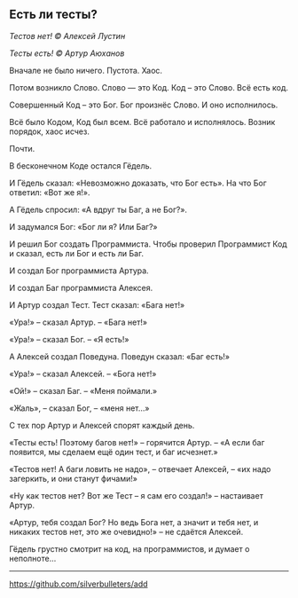 ﻿Есть ли тесты?
--------------
_Тестов нет! © Алексей Лустин_

_Тесты есть! © Артур Аюханов_

Вначале не было ничего. Пустота. Хаос.

Потом возникло Слово. Слово — это Код. Код – это Слово. Всё есть код.

Совершенный Код – это Бог. Бог произнёс Слово. И оно исполнилось.

Всё было Кодом, Код был всем. Всё работало и исполнялось. Возник порядок, хаос исчез.

Почти.

В бесконечном Коде остался Гёдель.

И Гёдель сказал: «Невозможно доказать, что Бог есть». На что Бог ответил: «Вот же я!».

А Гёдель спросил: «А вдруг ты Баг, а не Бог?».

И задумался Бог: «Бог ли я? Или Баг?»

И решил Бог создать Программиста. Чтобы проверил Программист Код и сказал, есть ли Бог и есть ли Баг.

И создал Бог программиста Артура.

И создал Баг программиста Алексея.

И Артур создал Тест. Тест сказал: «Бага нет!»

«Ура!» – сказал Артур. – «Бага нет!»

«Ура!» – сказал Бог. – «Я есть!»

А Алексей создал Поведуна. Поведун сказал: «Баг есть!»

«Ура!» – сказал Алексей. – «Бога нет!»

«Ой!» – сказал Баг. – «Меня поймали.»

«Жаль», – сказал Бог, – «меня нет…»

С тех пор Артур и Алексей спорят каждый день.

«Тесты есть! Поэтому багов нет!» – горячится Артур. – «А если баг появится, мы сделаем ещё один тест, и баг исчезнет.»

«Тестов нет! А баги ловить не надо», – отвечает Алексей, – «их надо загеркить, и они станут фичами!»

«Ну как тестов нет? Вот же Тест – я сам его создал!» – настаивает Артур.

«Артур, тебя создал Бог? Но ведь Бога нет, а значит и тебя нет, и никаких тестов нет, это же очевидно!» – не сдаётся Алексей.

Гёдель грустно смотрит на код, на программистов, и думает о неполноте…

---

https://github.com/silverbulleters/add
